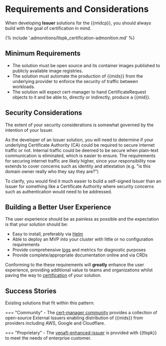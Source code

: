 # Requirements and Considerations

When developing **Issuer** solutions for the {{midcp}}, you should always build with the goal of certification in mind.

<!-- TODO How more adoption vs. just cert-manager? Possibly not here but will need to be answered. -->
{% include '.admonitions/tlspk_certification-admonition.md' %}

## Minimum Requirements 

- The solution must be open source and its container images published to publicly available image registries.
- The solution must automate the production of {{mids}} from the underlying provider to enforce the security of traffic between workloads.
- The solution will expect cert-manager to hand CertificateRequest objects to it and be able to, directly or indirectly, produce a {{mid}}.

## Security Considerations

The extent of your security considerations is somewhat governed by the intention of your Issuer.

<!--  TODO How does this relate to the security considerations in developing the Issuer? How is authentication and secrets to be handled with the Issuer? -->
As the developer of an Issuer solution, you will need to determine if your underlying Certificate Authority (CA) could be required to secure internet traffic or not.
Internal traffic could be deemed to be secure when plain-text communication is eliminated, which is easier to ensure.
The requirements for securing internet traffic are likely higher, since your responsibility now extends to cover concerns such as identity and attestation (e.g. "is this domain owner really who they say they are?")

To clarify, you would find it much easier to build a self-signed Issuer than an Issuer for something like a Certificate Authority where security concerns such as authentication would need to be addressed.

## Building a Better User Experience

The user experience should be as painless as possible and the expectation is that your solution should be:

<!-- TODO Documentation is important and especially so for certification. What are the Requirements? -->
- Easy to install, preferably via [Helm](https://helm.sh/)
- Able to deploy an MVP into your cluster with little or no configuration requirements
- Provide comprehensive [logs](https://kubernetes.io/docs/concepts/cluster-administration/logging/) and metrics for diagnostic purposes
- Provide complete/appropriate documentation online and via CRDs

Conforming to the these requirements will **greatly** enhance the user experience, providing additional value to teams and organizations whilst paving the way to [certification](../../../Certification/TLS-Protect-For-Kubernetes/1-tlspk-certification-intro/) of your solution.

## Success Stories

Existing solutions that fit within this pattern:

=== "Community"
    - The [cert-manager community](https://cert-manager.io/docs/configuration/external/) provides a collection of open-source External Issuers enabling distribution of {{mids}} from providers including AWS, Google and Cloudflare.

=== "Proprietary"
    - The [venafi-enhanced-issuer](https://platform.jetstack.io/documentation/reference/venafi-enhanced-issuer) is provided with {{tlspk}} to meet the needs of enterprise customer.
